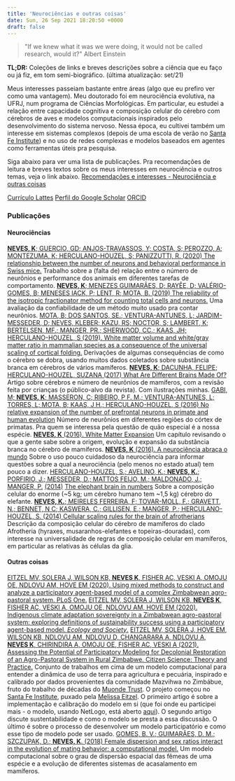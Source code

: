 ```yaml
---
title: 'Neurociências e outras coisas'
date: Sun, 26 Sep 2021 18:20:50 +0000
draft: false
---
```


> "If we knew what it was we were doing, it would not be called research, would it?" Albert Einstein

**TL;DR:** Coleções de links e breves descrições sobre a ciência que eu faço ou já fiz, em tom semi-biográfico. (última atualização: set/21)

Meus interesses passeiam bastante entre áreas (algo que eu prefiro ver como uma vantagem). Meu doutorado foi em neurociência evolutiva, na UFRJ, num programa de Ciências Morfológicas. Em particular, eu estudei a relação entre capacidade cognitiva e composição celular do cérebro com cérebros de aves e modelos computacionais inspirados pelo desenvolvimento do sistema nervoso. Nessa época, eu cultivei também um interesse em sistemas complexos (depois de uma escola de verão no [Santa Fe Institute](https://santafe.edu/)) e no uso de redes complexas e modelos baseados em agentes como ferramentas úteis pra pesquisa.

Siga abaixo para ver uma lista de publicações. Pra recomendações de leitura e breves textos sobre os meus interesses em neurociência e outros temas, veja o link abaixo. [Recomendações e interesses - Neurociência e outras coisas](https://kneves.org/neurociencia-notas/)

[Currículo Lattes](http://buscatextual.cnpq.br/buscatextual/visualizacv.do?id=K4321229T8) [Perfil do Google Scholar](https://scholar.google.com.br/citations?user=j_Qu3R8AAAAJ&hl=en) [ORCID](https://orcid.org/0000-0001-9519-4909)

### **Publicações**

#### **Neurociência**s

[****NEVES, K****; GUERCIO, GD; ANJOS-TRAVASSOS, Y; COSTA, S; PEROZZO, A; MONTEZUMA, K; HERCULANO-HOUZEL, S; PANIZZUTTI, R. (2020) The relationship between the number of neurons and behavioral performance in Swiss mice.](https://www.sciencedirect.com/science/article/abs/pii/S0304394020304729) Trabalho sobre a (falta de) relação entre o número de neurônios e performance dos animais em diferentes tarefas de comportamento. [**NEVES, K**; MENEZES GUIMARÃES, D; RAYÊE, D; VALÉRIO-GOMES, B; MENESES IACK, P; LENT, R; MOTA, B. (2019) The reliability of the isotropic fractionator method for counting total cells and neurons.](https://www.sciencedirect.com/science/article/pii/S0165027019302493) Uma avaliação da confiabilidade de um método muito usado pra contar neurônios. [MOTA, B; DOS SANTOS, SE.; VENTURA-ANTUNES, L; JARDIM-MESSEDER, D; NEVES, KLEBER; KAZU, RS; NOCTOR, S; LAMBERT, K; BERTELSEN, MF.; MANGER, PR.; SHERWOOD, CC.; KAAS, JH; HERCULANO-HOUZEL, S (2019). White matter volume and white/gray matter ratio in mammalian species as a consequence of the universal scaling of cortical folding.](https://www.pnas.org/content/116/30/15253) Derivações de algumas consequências de como o cérebro se dobra, usando muitos dados coletados sobre substância branca em cérebros de vários mamíferos. [**NEVES, K**; DACUNHA, FELIPE; HERCULANO-HOUZEL, SUZANA (2017) What Are Different Brains Made Of?](https://kids.frontiersin.org/article/10.3389/frym.2017.00021) Artigo sobre cérebros e número de neurônios de mamíferos, com a revisão feita por crianças (o público-alvo da revista). Com ilustrações minhas. [GABI, M; **NEVES, K**; MASSERON, C; RIBEIRO, P F. M.; VENTURA-ANTUNES, L; TORRES, L; MOTA, B; KAAS, J H.; HERCULANO-HOUZEL, S (2016) No relative expansion of the number of prefrontal neurons in primate and human evolution](http://www.pnas.org/content/113/34/9617.abstract) Número de neurônios em diferentes regiões do córtex de primatas. Pra quem se interessa pela questão de quão especial é a nossa espécie. [](http://www.sciencedirect.com/science/article/pii/B9780128040423000476)[**NEVES, K** (2016). White Matter Expansion](https://www.sciencedirect.com/science/article/pii/B9780128040423000476) Um capítulo revisando o que a gente sabe sobre a origem, evolução e expansão da substância branca no cérebro de mamíferos. [**NEVES, K** (2016). A neurociência abraça o mundo](http://www.ib.usp.br/revista/node/208) Sobre o uso pouco cuidadoso da neurociência para informar questões sobre a qual a neurociência (pelo menos no estado atual) tem pouco a dizer. [HERCULANO-HOUZEL, S.; AVELINO, K.; **NEVES, K.**; PORFIRIO, J.; MESSEDER, D.; MATTOS FEIJO, M.; MALDONADO, J.; MANGER, P.](https://www.ncbi.nlm.nih.gov/pmc/articles/PMC4053853/) [(2014)](https://www.ncbi.nlm.nih.gov/pmc/articles/PMC4053853/) [The elephant brain in numbers](https://www.ncbi.nlm.nih.gov/pmc/articles/PMC4053853/) Sobre a composição celular do enorme (~5 kg; um cérebro humano tem ~1,5 kg) cérebro do elefante. [**NEVES, K.**; MEIRELES FERREIRA, F; TOVAR-MOLL, F.; GRAVETT, N.; BENNET, N C; KASWERA, C.; GILLISEN, E.; MANGER, P.; HERCULANO-HOUZEL, S. (2014) Cellular scaling rules for the brain of afrotherians](https://www.ncbi.nlm.nih.gov/pmc/articles/PMC3925844/) Descrição da composição celular do cérebro de mamíferos do clado Afrotheria (hyraxes, musaranhos-elefantes e topeiras-douradas), com interesse na universalidade de regras de composição celular em mamíferos, em particular as relativas às células da glia.

#### Outras coisas

[EITZEL MV, SOLERA J, WILSON KB, **NEVES K**, FISHER AC, VESKI A, OMOJU OE, NDLOVU AM, HOVE EM (2020). Using mixed methods to construct and analyze a participatory agent-based model of a complex Zimbabwean agro-pastoral system. PLoS One.](https://journals.plos.org/plosone/article?id=10.1371/journal.pone.0237638) [EITZEL MV, SOLERA J, WILSON KB, **NEVES K**, FISHER AC, VESKI A, OMOJU OE, NDLOVU AM, HOVE EM (2020). Indigenous climate adaptation sovereignty in a Zimbabwean agro-pastoral system: exploring definitions of sustainability success using a participatory agent-based model. _Ecology and Society_.](https://www.ecologyandsociety.org/vol25/iss4/art13/) [EITZEL MV, SOLERA J, HOVE EM, WILSON KB, NDLOVU AM, NDLOVU D, CHANGARARA A, NDLOVU A, **NEVES K**, CHIRINDIRA A, OMOJU OE, FISHER AC, VESKI A (2021). Assessing the Potential of Participatory Modeling for Decolonial Restoration of an Agro-Pastoral System in Rural Zimbabwe. Citizen Science: Theory and Practice.](https://theoryandpractice.citizenscienceassociation.org/articles/10.5334/cstp.339/) Conjunto de trabalhos em cima de um modelo computacional para entender a dinâmica de uso de terra para agricultura e pecuária, inspirado e calibrado por dados provenientes da comunidade Mazvihwa no Zimbábue, fruto do trabalho de décadas do [Muonde Trust](http://www.muonde.org/). O projeto começou no [Santa Fe Institute](https://santafe.edu/), puxado pela [Melissa Eitzel](https://mveitzel.org/). O primeiro artigo é sobre a implementação e calibração do modelo em si (que foi onde eu participei mais - o modelo, usando NetLogo, está aberto [aqui](https://www.comses.net/codebases/323685ea-3a71-44c1-9b95-a472a703e8cc/releases/1.0.0/)). O segundo artigo discute sustentabilidade e como o modelo se presta a essa discussão. O último é sobre o processo de desenvolver um modelo participatório e como esse tipo de modelo pode ser usado. [GOMES, B. V.; GUIMARÃES, D. M.; SZCZUPAK, D.; **NEVES, K**. (2018) Female dispersion and sex ratios interact in the evolution of mating behavior: a computational model.](https://www.nature.com/articles/s41598-018-20790-7) Um modelo computacional sobre o grau de dispersão espacial das fêmeas de uma espécie e a evolução de diferentes sistemas de acasalamento em mamíferos.